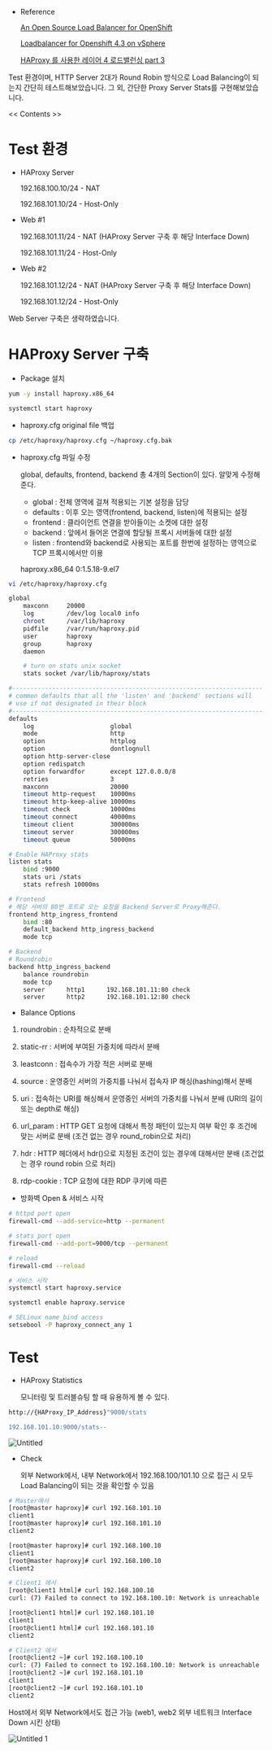 

- Reference

    [An Open Source Load Balancer for OpenShift](https://www.openshift.com/blog/an-open-source-load-balancer-for-openshift)

    [Loadbalancer for Openshift 4.3 on vSphere](https://www.reddit.com/r/openshift/comments/f69bpk/loadbalancer_for_openshift_43_on_vsphere/)

    [HAProxy 를 사용한 레이어 4 로드밸런싱 part 3](https://soulsearcher.github.io/2018/01/29/haproxy-part-3/)

Test 환경이며, HTTP Server 2대가 Round Robin 방식으로 Load Balancing이 되는지 간단히 테스트해보았습니다. 그 외, 간단한 Proxy Server Stats를 구현해보았습니다.

<< Contents >>

# Test 환경

- HAProxy Server

    192.168.100.10/24 - NAT

    192.168.101.10/24 - Host-Only

- Web #1

    192.168.101.11/24 - NAT (HAProxy Server 구축 후 해당 Interface Down)

    192.168.101.11/24 - Host-Only

- Web #2

    192.168.101.12/24 - NAT (HAProxy Server 구축 후 해당 Interface Down)

    192.168.101.12/24 - Host-Only

Web Server 구축은 생략하였습니다.














# HAProxy Server 구축

- Package 설치

```bash
yum -y install haproxy.x86_64

systemctl start haproxy
```

- haproxy.cfg original file 백업

```bash
cp /etc/haproxy/haproxy.cfg ~/haproxy.cfg.bak
```

- haproxy.cfg 파일 수정

    global, defaults, frontend, backend 총 4개의 Section이 있다. 알맞게 수정해준다.

    - global : 전체 영역에 걸쳐 적용되는 기본 설정을 담당
    - defaults : 이후 오는 영역(frontend, backend, listen)에 적용되는 설정
    - frontend : 클라이언트 연결을 받아들이는 소켓에 대한 설정
    - backend : 앞에서 들어온 연결에 할당될 프록시 서버들에 대한 설정
    - listen : frontend와 backend로 사용되는 포트를 한번에 설정하는 영역으로 TCP 프록시에서만 이용

    haproxy.x86_64 0:1.5.18-9.el7

```bash
vi /etc/haproxy/haproxy.cfg

global
    maxconn     20000
    log         /dev/log local0 info
    chroot      /var/lib/haproxy
    pidfile     /var/run/haproxy.pid
    user        haproxy
    group       haproxy
    daemon

    # turn on stats unix socket
    stats socket /var/lib/haproxy/stats

#---------------------------------------------------------------------
# common defaults that all the 'listen' and 'backend' sections will
# use if not designated in their block
#---------------------------------------------------------------------
defaults
    log                     global
    mode                    http
    option                  httplog
    option                  dontlognull
    option http-server-close
    option redispatch
    option forwardfor       except 127.0.0.0/8
    retries                 3
    maxconn                 20000
    timeout http-request    10000ms
    timeout http-keep-alive 10000ms
    timeout check           10000ms
    timeout connect         40000ms
    timeout client          300000ms
    timeout server          300000ms
    timeout queue           50000ms

# Enable HAProxy stats
listen stats
    bind :9000
    stats uri /stats
    stats refresh 10000ms

# Frontend
# 해당 서버의 80번 포트로 오는 요청을 Backend Server로 Proxy해준다.
frontend http_ingress_frontend
    bind :80
    default_backend http_ingress_backend
    mode tcp

# Backend
# Roundrobin
backend http_ingress_backend
    balance roundrobin
    mode tcp
    server      http1      192.168.101.11:80 check
    server      http2      192.168.101.12:80 check
```

- Balance Options

1. roundrobin : 순차적으로 분배

2. static-rr : 서버에 부여된 가중치에 따라서 분배

3. leastconn : 접속수가 가장 적은 서버로 분배

4. source : 운영중인 서버의 가중치를 나눠서 접속자 IP 해싱(hashing)해서 분배

5. uri : 접속하는 URI를 해싱해서 운영중인 서버의 가중치를 나눠서 분배 (URI의 길이 또는 depth로 해싱)

6. url_param : HTTP GET 요청에 대해서 특정 패턴이 있는지 여부 확인 후 조건에 맞는 서버로 분배 (조건 없는 경우 round_robin으로 처리)

7. hdr : HTTP 헤더에서 hdr(<name>)으로 지정된 조건이 있는 경우에 대해서만 분배 (조건없는 경우 round robin 으로 처리)

8. rdp-cookie : TCP 요청에 대한 RDP 쿠키에 따른

- 방화벽 Open & 서비스 시작

```bash
# httpd port open
firewall-cmd --add-service=http --permanent 

# stats port open
firewall-cmd --add-port=9000/tcp --permanent 

# reload
firewall-cmd --reload

# 서비스 시작
systemctl start haproxy.service

systemctl enable haproxy.service 

# SELinux name_bind access
setsebool -P haproxy_connect_any 1
```

# Test

- HAProxy Statistics

    모니터링 및 트러블슈팅 할 때 유용하게 볼 수 있다.

```bash
http://{HAProxy_IP_Address}"9000/stats

192.168.101.10:9000/stats--
```

![Untitled](https://user-images.githubusercontent.com/67780144/93227762-b23e8280-f7af-11ea-8747-f6f87c020129.png)

- Check

    외부 Network에서, 내부 Network에서 192.168.100/101.10 으로 접근 시 모두 Load Balancing이 되는 것을 확인할 수 있음

```bash
# Master에서
[root@master haproxy]# curl 192.168.101.10
client1
[root@master haproxy]# curl 192.168.101.10
client2

[root@master haproxy]# curl 192.168.100.10
client1
[root@master haproxy]# curl 192.168.100.10
client2

# Client1 에서
[root@client1 html]# curl 192.168.100.10
curl: (7) Failed to connect to 192.168.100.10: Network is unreachable

[root@client1 html]# curl 192.168.101.10
client1
[root@client1 html]# curl 192.168.101.10
client2

# Client2 에서
[root@client2 ~]# curl 192.168.100.10
curl: (7) Failed to connect to 192.168.100.10: Network is unreachable
[root@client2 ~]# curl 192.168.101.10
client1
[root@client2 ~]# curl 192.168.101.10
client2
```

Host에서 외부 Network에서도 접근 가능 (web1, web2 외부 네트워크 Interface Down 시킨 상태)

![Untitled 1](https://user-images.githubusercontent.com/67780144/93227774-b4084600-f7af-11ea-9d9a-77bbb4e8f2c6.png)
